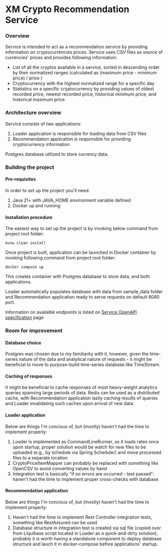# XM Crypto Recommendation Service

### Overview

Service is intended to act as a recommendation service by providing information on cryptocurrencies prices.
Service uses CSV files as source of currencies' prices and provides following information:
* List of all the cryptos available in a service, sorted in descending order by their normalized ranges (calculated as (maximum price - minimum price) / price )
* Cryptocurrency with the highest normalized range for a specific day
* Statistics on a specific cryptocurrency by providing values of oldest recorded price, newest recorded price, historical minimum price, and historical maximum price

### Architecture overview

Service consists of two applications:
1. Loader application is responsible for loading data from CSV files 
2. Recommendation application is responsible for providing cryptocurrency information

Postgres database utilized to store currency data.

### Building the project

#### Pre-requisites

In order to set up the project you'll need:
1. Java 21+ with JAVA_HOME environment variable defined
2. Docker up and running

#### Installation procedure

The easiest way to set up the project is by invoking below command from project root folder:
```
mvnw clean install
```

Once project is built, application can be launched in Docker container by invoking following command from project root folder:
```
docker compose up
```
This creates container with Postgres database to store data, and both applications.

Loader automatically populates database with data from sample_data folder and Recommendation application ready to serve requests on default 8080 port.

Information on available endpoints is listed on [Service OpenAPI specification](http://localhost:8080/swagger-ui/index.html) page

### Room for improvement

#### Database choice
Postgres was chosen due to my familiarity with it, however, given the time-series nature of the data and analytical nature of requests - it might be beneficial to move to purpose-build time-series database like TimeStream.

#### Caching of responses
It might be beneficial to cache responses of most heavy-weight analytics queries spanning large periods of data.
Redis can be used as a distributed cache, with Recommendation application lazily caching results of queries and Loader invalidating such caches upon arrival of new data.

#### Loader application
Below are things I'm concious of, but (mostly) haven't had the time to implement properly:
1. Loader is implemented as CommandLineRunner, so it loads rates once upon startup, proper solution would be watch for new files to be uploaded (e.g., by schedule via Spring Scheduler) and move processed files to a separate location
2. CryptoPriceItemMapper can probably be replaced with something like OpenCSV to avoid converting values by hand
3. Integration test is basically "if no errors are occurred - test passed": haven't had the time to implement proper cross-checks with database

#### Recommendation application
Below are things I'm concious of, but (mostly) haven't had the time to implement properly:
1. Haven't had the time to implement Rest Controller integration tests, something like RestAssured can be used
2. Database structure in integration test is created via sql file (copied over from Liquibase script located in Loader as a quick-and-dirty solution), probably it is worth having a standalone component to deploy database structure and lauch it in docker-compose before applications' startup.
